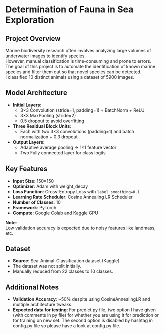 # Determination of Fauna in Sea Exploration

## Project Overview
Marine biodiversity research often involves analyzing large volumes of underwater images to identify species.  
However, manual classification is time-consuming and prone to errors.  
The goal of this project is to automate the identification of known marine species and filter them out so that novel species can be detected.  
I classified 10 distinct animals using a dataset of 5900 images.

## Model Architecture
- **Initial Layers**:
  - 3×3 Convolution (stride=1, padding=1) + BatchNorm + ReLU
  - 3×3 MaxPooling (stride=2)
  - 0.5 dropout to avoid overfitting
- **Three Residual Block Units**:
  - Each with two 3×3 convolutions (padding=1) and batch normalization + 0.3 dropout
- **Output Layers**:
  - Adaptive average pooling → 1×1 feature vector
  - Two Fully connected layer for class logits

## Key Features
- **Input Size**: 150×150
- **Optimizer**: Adam with weight_decay
- **Loss Function**: Cross-Entropy Loss with `label_smoothing=0.1`
- **Learning Rate Scheduler**: Cosine Annealing LR Scheduler
- **Number of Classes**: 10
- **Framework**: PyTorch
- **Compute**: Google Colab and Kaggle GPU

**Note**:  
Low validation accuracy is expected due to noisy features like landmass, etc.

## Dataset
- **Source**: Sea-Animal-Classification dataset (Kaggle)
- The dataset was not split initially.
- Manually reduced from 22 classes to 10 classes.

## Additional Notes
- **Validation Accuracy**: ~50% despite using CosineAnnealingLR and multiple architecture tweaks.
- **Expected data for testing**: For predict.py file, two option I have given (with comments in py file) for whether you are using it for prediction or for training on new set. The second option is disabled by hashtag in config.py file so please have a look at config.py file.
